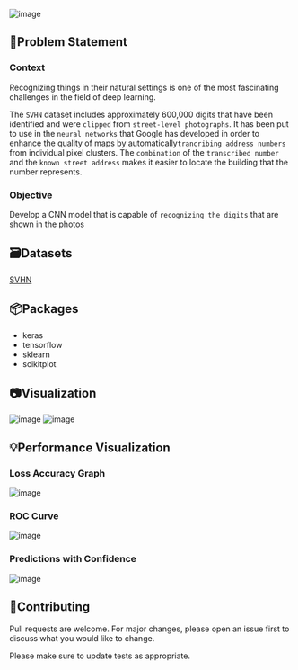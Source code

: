 ![image](https://user-images.githubusercontent.com/113231185/213877261-b7715257-75f0-4768-9d08-df66326a1e14.png)


## 💫Problem Statement
### Context
Recognizing things in their natural settings is one of the most fascinating challenges in the field of deep learning.

The `SVHN` dataset includes approximately 600,000 digits that have been identified and were `clipped` from `street-level photographs`. It has been put to use in the `neural networks` that Google has developed in order to enhance the quality of maps by automatically`trancribing address numbers` from individual pixel clusters. The `combination` of the `transcribed number` and the `known street address` makes it easier to locate the building that the number represents.

### Objective
Develop a CNN model that is capable of `recognizing the digits` that are shown in the photos


## 🗃️Datasets

[SVHN](https://drive.google.com/file/d/1rSKTTHYzT9scuLB90XSX-0JqEWuchMCZ/view)

## 📦Packages
- keras
- tensorflow
- sklearn
- scikitplot

## 📷Visualization
![image](https://user-images.githubusercontent.com/113231185/213877494-f64fbb40-32ce-44e2-b4f2-fca3be610d8c.png)
![image](https://user-images.githubusercontent.com/113231185/213878520-8efe8895-6a6d-46f5-903a-3292a6807ed1.png)


## 💡Performance Visualization
### Loss Accuracy Graph
![image](https://user-images.githubusercontent.com/113231185/213877575-406b972a-13ba-4d27-92df-223970e0009e.png)
### ROC Curve
![image](https://user-images.githubusercontent.com/113231185/213877646-99962a1a-e839-4056-80fb-912f35f3fd9f.png)
### Predictions with Confidence
![image](https://user-images.githubusercontent.com/113231185/213877721-d258bcd4-fce3-4cf1-9dd4-c9b32ac17d07.png)

## 👋Contributing

Pull requests are welcome. For major changes, please open an issue first
to discuss what you would like to change.

Please make sure to update tests as appropriate.


